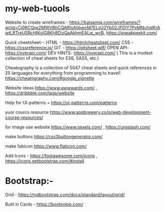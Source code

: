 # my-web-tuools
Website to create wireframes - https://balsamiq.com/wireframes/?gclid=Cj0KCQjw2MWVBhCQARIsAIjbwoM7ELvU2Yb02JFDIY7PxMNuhqlKrAwtLRTreUSRcHlKsIG8Kh8DizQaAkhmEALw_wcB,
https://sneakpeekit.com/

Quick cheetsheet--
HTML -      https://htmlcheatsheet.com/
CSS -       https://cssreference.io/
GIT -       https://gitsheet.wtf/
OPEN API-   https://overapi.com/
DEV HINTS- https://overapi.com/ ( This is a modest collection of cheat sheets for ES6, SASS, etc.)

Cheatography is a collection of 5047 cheat sheets and quick references in 25 languages for everything from programming to travel!
https://cheatography.com/#google_vignette



Website ideas https://www.awwwards.com/ , https://dribbble.com/tags/website

Help for UI-patterns  = https://ui-patterns.com/patterns

yuor courcs resource 
https://www.appbrewery.co/p/web-development-course-resources/

for image use website
https://www.pexels.com/  ,  https://unsplash.com/

make buttons 
https://css3buttongenerator.com/

make fabicon https://www.flaticon.com/

Add Icons - https://fontawesome.com/icons , https://icons.getbootstrap.com/#install


# Bootstrap:-
Grid - https://mdbootstrap.com/docs/standard/layout/grid/

Built in Cards - https://bootsnipp.com/
